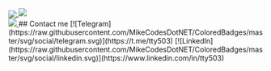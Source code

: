 <a href="https://github.com/tty503/">
  <img align="center" src="https://github-readme-stats.vercel.app/api/top-langs/?username=tty503&&hide=cmake,html,dockerfile&langs_count=10&line_height=35&theme=dark" />
</a>

<a href="https://github.com/tty503/">
  <img src="https://github-readme-streak-stats.herokuapp.com/?user=tty503&theme=dark" />
</a>
<br/>
<a href="https://x.com/tty_503">
  <img src="https://img.shields.io/twitter/follow/tty_503?style=for-the-badge&logo=twitter&&labelColor=1f1f1f&color=5fffaf" />
</a>
## Contact me
[![Telegram](https://raw.githubusercontent.com/MikeCodesDotNET/ColoredBadges/master/svg/social/telegram.svg)](https://t.me/tty503)  
[![LinkedIn](https://raw.githubusercontent.com/MikeCodesDotNET/ColoredBadges/master/svg/social/linkedin.svg)](https://www.linkedin.com/in/tty503)  

